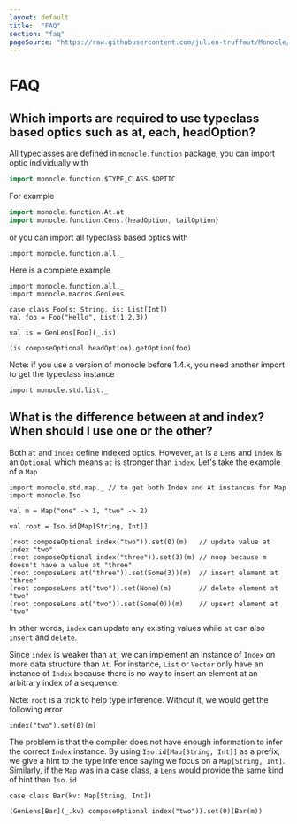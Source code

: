 ```yaml
---
layout: default
title:  "FAQ"
section: "faq"
pageSource: "https://raw.githubusercontent.com/julien-truffaut/Monocle/master/docs/src/main/tut/faq.md"
---
```

# FAQ

## Which imports are required to use typeclass based optics such as at, each, headOption?

All typeclasses are defined in `monocle.function` package, you can import optic individually with 

```scala
import monocle.function.$TYPE_CLASS.$OPTIC
```

For example

```scala
import monocle.function.At.at
import monocle.function.Cons.{headOption, tailOption}
```

or you can import all typeclass based optics with

```tut:silent
import monocle.function.all._
```

Here is a complete example

```tut:silent
import monocle.function.all._
import monocle.macros.GenLens

case class Foo(s: String, is: List[Int])
val foo = Foo("Hello", List(1,2,3))

val is = GenLens[Foo](_.is)
```

```tut:book
(is composeOptional headOption).getOption(foo)
```

Note: if you use a version of monocle before 1.4.x, you need another import to get the typeclass instance

```tut:silent
import monocle.std.list._
```

## What is the difference between at and index? When should I use one or the other?

Both `at` and `index` define indexed optics. However, `at` is a `Lens` and `index` is an `Optional` which means
`at` is stronger than `index`. Let's take the example of a `Map`

```tut:silent
import monocle.std.map._ // to get both Index and At instances for Map
import monocle.Iso

val m = Map("one" -> 1, "two" -> 2)

val root = Iso.id[Map[String, Int]]
```

```tut:book
(root composeOptional index("two")).set(0)(m)   // update value at index "two"
(root composeOptional index("three")).set(3)(m) // noop because m doesn't have a value at "three"
(root composeLens at("three")).set(Some(3))(m)  // insert element at "three"
(root composeLens at("two")).set(None)(m)       // delete element at "two"
(root composeLens at("two")).set(Some(0))(m)    // upsert element at "two"
```

In other words, `index` can update any existing values while `at` can also `insert` and `delete`. 

Since `index` is weaker than `at`, we can implement an instance of `Index` on more data structure than `At`. 
For instance, `List` or `Vector` only have an instance of `Index` because there is no way to insert an element at an 
arbitrary index of a sequence.

Note: `root` is a trick to help type inference. Without it, we would get the following error

```tut:fail
index("two").set(0)(m) 
```

The problem is that the compiler does not have enough information to infer the correct `Index` instance. By using
`Iso.id[Map[String, Int]]` as a prefix, we give a hint to the type inference saying we focus on a `Map[String, Int]`. 
Similarly, if the `Map` was in a case class, a `Lens` would provide the same kind of hint than `Iso.id`

```tut:silent
case class Bar(kv: Map[String, Int])
```
```tut:book
(GenLens[Bar](_.kv) composeOptional index("two")).set(0)(Bar(m))
```